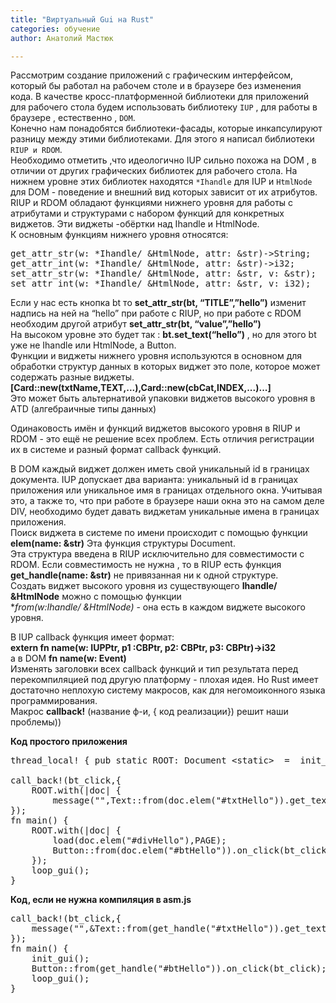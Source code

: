 ```yaml
---
title: "Виртуальный Gui на Rust"
categories: обучение
author: Анатолий Мастюк

---
```


Рассмотрим создание приложений с графическим интерфейсом, который бы работал на рабочем столе и в браузере без изменения кода. В качестве кросс-платформенной библиотеки для приложений для рабочего стола будем использовать библиотеку `IUP` , для работы в браузере , естественно , `DOM`.  
Конечно нам понадобятся библиотеки-фасады, которые инкапсулируют разницу между этими библиотеками. Для этого я написал библиотеки `RIUP и RDOM`.  
Необходимо отметить ,что идеологично IUP сильно похожа на DOM , в отличии от других графических библиотек для рабочего стола. На нижнем уровне этих библиотек находятся `*Ihandle` для IUP и `HtmlNode` для DOM - поведение и внешний вид которых зависит от их атрибутов. RIUP и RDOM обладают функциями нижнего уровня для работы с атрибутами и структурами с набором функций для конкретных виджетов. Эти виджеты -обёртки над Ihandle и HtmlNode.  
К основным функциям нижнего уровня относятся:  
<pre>
get_attr_str(w: *Ihandle/ &amp;HtmlNode, attr: &amp;str)->String;  
get_attr_int(w: *Ihandle/ &amp;HtmlNode, attr: &amp;str)->i32;  
set_attr_str(w: *Ihandle/ &amp;HtmlNode, attr: &amp;str, v: &amp;str);  
set_attr_int(w: *Ihandle/ &amp;HtmlNode, attr: &amp;str, v: i32);  
</pre>

Если у нас есть кнопка bt то **set_attr_str(bt, “TITLE”,”hello”)** изменит надпись на ней на “hello” при работе с RIUP, но при работе с RDOM необходим другой атрибут **set_attr_str(bt, “value”,”hello”)**  
На высоком уровне это будет так : **bt.set_text(“hello”)** , но для этого bt уже не Ihandle или HtmlNode, а Button.  
Функции и виджеты нижнего уровня используются в основном для обработки структур данных в которых виджет это поле, которое может содержать разные виджеты.  
**[Card::new(txtName,TEXT,...),Card::new(cbCat,INDEX,...)...]**  
Это может быть альтернативой упаковки виджетов высокого уровня в АTD (алгебраичные типы данных)  

Одинаковость имён и функций виджетов высокого уровня в RIUP и RDOM - это ещё не решение всех проблем. Есть отличия регистрации их в системе и разный формат callback функций.  

В DOM каждый виджет должен иметь свой уникальный id в границах документа. IUP допускает два варианта: уникальный id в границах приложения или уникальное имя в границах отдельного окна. Учитывая это, а также то, что при работе в браузере наши окна это на самом деле DIV, необходимо будет давать виджетам уникальные имена в границах приложения.  
Поиск виджета в системе по имени происходит с помощью функции **elem(name: &str)** Эта функция структуры Document.  
Эта структура введена в RIUP исключительно для совместимости с RDOM. Если совместимость не нужна , то в RIUP есть функция **get_handle(name: &str)** не привязанная ни к одной структуре.  
Создать виджет высокого уровня из существующего **Ihandle/ &HtmlNode** можно с помощью функции  
**from(w:*Ihandle/ &HtmlNode)** - она есть в каждом виджете высокого уровня.  

В IUP callback функция имеет формат:  
**extern fn name(w: IUPPtr, p1 :CBPtr, p2: CBPtr, p3: CBPtr)->i32**  
а в DOM **fn name(w: Event)**  
Изменять заголовки всех callback функций и тип результата перед перекомпиляцией под другую платформу - плохая идея. Но Rust имеет достаточно неплохую систему макросов, как для негомоиконного языка программирования.  
Макрос **callback!** (название ф-и, { код реализации}) решит наши проблемы))  

**Код простого приложения**

<pre>
thread_local! { pub static ROOT: Document &lt;static>  =  init_gui();}

call_back!(bt_click,{
    ROOT.with(|doc| {
        message("",Text::from(doc.elem("#txtHello")).get_text())});
});	
fn main() {
    ROOT.with(|doc| {
        load(doc.elem("#divHello"),PAGE);
        Button::from(doc.elem("#btHello")).on_click(bt_click);        
    });
    loop_gui();
}
</pre>

**Код, если не нужна компиляция в asm.js**

<pre>
call_back!(bt_click,{
    message("",&amp;Text::from(get_handle("#txtHello")).get_text());
});	
fn main() {
    init_gui();	
    Button::from(get_handle("#btHello")).on_click(bt_click);        
    loop_gui();
}
</pre>

